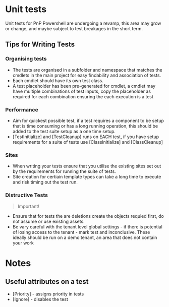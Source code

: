 ﻿# Unit tests

Unit tests for PnP Powershell are undergoing a revamp, this area may grow or change, and maybe subject to test breakages in the short term.

## Tips for Writing Tests

### Organising tests

* The tests are organised in a subfolder and namespace that matches the cmdlets in the main project for easy findability and association of tests.
* Each cmdlet should have its own test class.
* A test placeholder has been pre-generated for cmdlet, a cmdlet may have multiple combinations of test inputs, 
copy the placeholder as required for each combination ensuring the each execution is a test

### Performance

* Aim for quickest possible test, if a test requires a component to be setup that is time consuming or has a long running operation, this 
should be added to the test suite setup as a one time setup.
* [TestInitialize] and [TestCleanup] runs on EACH test, if you have setup requirements for a suite of tests use [ClassInitialize] and [ClassCleanup]

### Sites

* When writing your tests ensure that you utilise the existing sites set out by the requirements for running the suite of tests.
* Site creation for certiain template types can take a long time to execute and risk timing out the test run.

### Distructive Tests

> Important!

* Ensure that for tests the are deletions create the objects requied first, do not assume or use existing assets.
* Be vary careful with the tenant level global settings - if there is potential of losing access to the tenant - mark test and inconclusive. 
These ideally should be run on a demo tenant, an area that does not contain your work

# Notes

## Useful attributes on a test

* [Priority] - assigns priority in tests
* [Ignore]  - disables the test